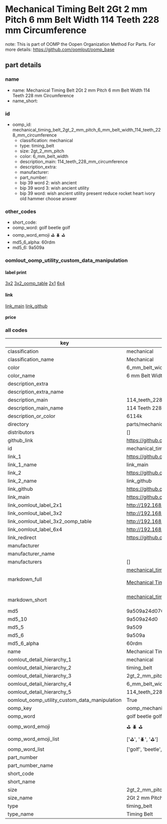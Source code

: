 # Mechanical Timing Belt 2Gt 2 mm Pitch 6 mm Belt Width 114 Teeth 228 mm Circumference  

note: This is part of OOMP the Oopen Organization Method For Parts. For more details: https://github.com/oomlout/oomp_base

##  part details
  







### name
* name: Mechanical Timing Belt 2Gt 2 mm Pitch 6 mm Belt Width 114 Teeth 228 mm Circumference
* name_short: 
### id
* oomp_id: mechanical_timing_belt_2gt_2_mm_pitch_6_mm_belt_width_114_teeth_228_mm_circumference
  * classification: mechanical
  * type: timing_belt
  * size: 2gt_2_mm_pitch
  * color: 6_mm_belt_width
  * description_main: 114_teeth_228_mm_circumference
  * description_extra: 
  * manufacturer: 
  * part_number: 
  * bip 39 word 2: wish ancient
  * bip 39 word 3: wish ancient utility
  * bip 39 word: wish ancient utility present reduce rocket heart ivory old hammer choose answer

### other_codes
* short_code: 
* oomp_word: golf beetle golf
* oomp_word_emoji :golf: :beetle: :golf:
* md5_6_alpha: 60rdm
* md5_6: 9a509a






### oomlout_oomp_utility_custom_data_manipulation
#### label print
[3x2](http://192.168.1.245:1112/?label=oomp%2060rdm)
[3x2_oomp_table](http://192.168.1.108:1112/?label=oomp%2060rdm)
[2x1](http://192.168.1.242:1112/?label=oomp%2060rdm)
[6x4](http://192.168.1.55:1112/?label=oomp%2060rdm)    

#### link

[link_main](https://github.com/oomlout/oomlout_oomp_version_1_messy/tree/main/parts/mechanical_timing_belt_2gt_2_mm_pitch_6_mm_belt_width_114_teeth_228_mm_circumference) [link_github](https://github.com/oomlout/oomlout_oomp_version_1_messy/tree/main/parts/mechanical_timing_belt_2gt_2_mm_pitch_6_mm_belt_width_114_teeth_228_mm_circumference)                             

#### price







### all codes 
| key | value |  
| --- | --- |  
| classification | mechanical |  
| classification_name | Mechanical |  
| color | 6_mm_belt_width |  
| color_name | 6 mm Belt Width |  
| description_extra |  |  
| description_extra_name |  |  
| description_main | 114_teeth_228_mm_circumference |  
| description_main_name | 114 Teeth 228 mm Circumference |  
| description_or_color | 6114k |  
| directory | parts/mechanical_timing_belt_2gt_2_mm_pitch_6_mm_belt_width_114_teeth_228_mm_circumference |  
| distributors | [] |  
| github_link | https://github.com/oomlout/oomlout_oomp_part_src/tree/main/parts/mechanical_timing_belt_2gt_2_mm_pitch_6_mm_belt_width_114_teeth_228_mm_circumference |  
| id | mechanical_timing_belt_2gt_2_mm_pitch_6_mm_belt_width_114_teeth_228_mm_circumference |  
| link_1 | https://github.com/oomlout/oomlout_oomp_version_1_messy/tree/main/parts/mechanical_timing_belt_2gt_2_mm_pitch_6_mm_belt_width_114_teeth_228_mm_circumference |  
| link_1_name | link_main |  
| link_2 | https://github.com/oomlout/oomlout_oomp_version_1_messy/tree/main/parts/mechanical_timing_belt_2gt_2_mm_pitch_6_mm_belt_width_114_teeth_228_mm_circumference |  
| link_2_name | link_github |  
| link_github | https://github.com/oomlout/oomlout_oomp_version_1_messy/tree/main/parts/mechanical_timing_belt_2gt_2_mm_pitch_6_mm_belt_width_114_teeth_228_mm_circumference |  
| link_main | https://github.com/oomlout/oomlout_oomp_version_1_messy/tree/main/parts/mechanical_timing_belt_2gt_2_mm_pitch_6_mm_belt_width_114_teeth_228_mm_circumference |  
| link_oomlout_label_2x1 | http://192.168.1.242:1112/?label=oomp%2060rdm |  
| link_oomlout_label_3x2 | http://192.168.1.245:1112/?label=oomp%2060rdm |  
| link_oomlout_label_3x2_oomp_table | http://192.168.1.108:1112/?label=oomp%2060rdm |  
| link_oomlout_label_6x4 | http://192.168.1.55:1112/?label=oomp%2060rdm |  
| link_redirect | https://github.com/oomlout/oomlout_oomp_version_1_messy/tree/main/parts/mechanical_timing_belt_2gt_2_mm_pitch_6_mm_belt_width_114_teeth_228_mm_circumference |  
| manufacturer |  |  
| manufacturer_name |  |  
| manufacturers | [] |  
| markdown_full | [mechanical_timing_belt_2gt_2_mm_pitch_6_mm_belt_width_114_teeth_228_mm_circumference](none)<br>[](none)<br>[Mechanical Timing Belt 2Gt 2 Mm Pitch 6 Mm Belt Width 114 Teeth 228 Mm Circumference](none)<br><br> |  
| markdown_short | [mechanical_timing_belt_2gt_2_mm_pitch_6_mm_belt_width_114_teeth_228_mm_circumference](none)<br><br> |  
| md5 | 9a509a24d076ed4aedda0aa1e08227e4 |  
| md5_10 | 9a509a24d0 |  
| md5_5 | 9a509 |  
| md5_6 | 9a509a |  
| md5_6_alpha | 60rdm |  
| name | Mechanical Timing Belt 2Gt 2 mm Pitch 6 mm Belt Width 114 Teeth 228 mm Circumference |  
| oomlout_detail_hierarchy_1 | mechanical |  
| oomlout_detail_hierarchy_2 | timing_belt |  
| oomlout_detail_hierarchy_3 | 2gt_2_mm_pitch |  
| oomlout_detail_hierarchy_4 | 6_mm_belt_width |  
| oomlout_detail_hierarchy_5 | 114_teeth_228_mm_circumference |  
| oomlout_oomp_utility_custom_data_manipulation | True |  
| oomp_key | oomp_mechanical_timing_belt_2gt_2_mm_pitch_6_mm_belt_width_114_teeth_228_mm_circumference |  
| oomp_word | golf beetle golf |  
| oomp_word_emoji | :golf: :beetle: :golf: |  
| oomp_word_emoji_list | [':golf:', ':beetle:', ':golf:'] |  
| oomp_word_list | ['golf', 'beetle', 'golf'] |  
| part_number |  |  
| part_number_name |  |  
| short_code |  |  
| short_name |  |  
| size | 2gt_2_mm_pitch |  
| size_name | 2Gt 2 mm Pitch |  
| type | timing_belt |  
| type_name | Timing Belt |  
